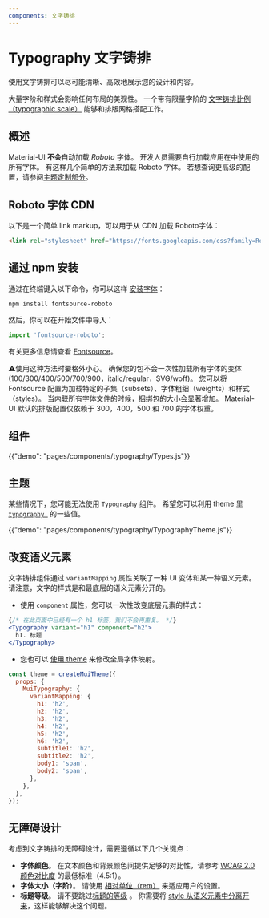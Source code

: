 ```yaml
---
components: 文字铸排
---
```


# Typography 文字铸排

<p class="description">使用文字铸排可以尽可能清晰、高效地展示您的设计和内容。</p>

大量字阶和样式会影响任何布局的美观性。 一个带有限量字阶的 [文字铸排比例（typographic scale）](https://material.io/design/typography/#type-scale) 能够和排版网格搭配工作。

## 概述

Material-UI **不会**自动加载 *Roboto* 字体。 开发人员需要自行加载应用在中使用的所有字体。 有这样几个简单的方法来加载 Roboto 字体。 若想查询更高级的配置，请参阅[主题定制部分](/customization/typography/)。

## Roboto 字体 CDN

以下是一个简单 link markup，可以用于从 CDN 加载 Roboto字体：

```html
<link rel="stylesheet" href="https://fonts.googleapis.com/css?family=Roboto:300,400,500,700&display=swap" />
```

## 通过 npm 安装

通过在终端键入以下命令，你可以这样 [安装字体](https://www.npmjs.com/package/fontsource-roboto)：

`npm install fontsource-roboto`

然后，你可以在开始文件中导入：

```js
import 'fontsource-roboto';
```

有关更多信息请查看 [Fontsource](https://github.com/DecliningLotus/fontsource/blob/master/packages/roboto/README.md)。

⚠️使用这种方法时要格外小心。 确保您的包不会一次性加载所有字体的变体 (100/300/400/500/700/900，italic/regular，SVG/woff)。 您可以将 Fontsource 配置为加载特定的子集（subsets）、字体粗细（weights）和样式（styles）。 当内联所有字体文件的时候，捆绑包的大小会显著增加。 Material-UI 默认的排版配置仅依赖于 300，400，500 和 700 的字体权重。

## 组件

{{"demo": "pages/components/typography/Types.js"}}

## 主题

某些情况下，您可能无法使用 `Typography` 组件。 希望您可以利用 theme 里 [`typography `](/customization/default-theme/?expand-path=$.typography) 的一些值。

{{"demo": "pages/components/typography/TypographyTheme.js"}}

## 改变语义元素

文字铸排组件通过 `variantMapping` 属性关联了一种 UI 变体和某一种语义元素。 请注意，文字的样式是和最底层的语义元素分开的。

- 使用 `component` 属性，您可以一次性改变底层元素的样式：

```jsx
{/* 在此页面中已经有一个 h1 标签，我们不会再重复。 */}
<Typography variant="h1" component="h2">
  h1. 标题
</Typography>
```

- 您也可以 [使用 theme](/customization/globals/#default-props) 来修改全局字体映射。

```js
const theme = createMuiTheme({
  props: {
    MuiTypography: {
      variantMapping: {
        h1: 'h2',
        h2: 'h2',
        h3: 'h2',
        h4: 'h2',
        h5: 'h2',
        h6: 'h2',
        subtitle1: 'h2',
        subtitle2: 'h2',
        body1: 'span',
        body2: 'span',
      },
    },
  },
});
```

## 无障碍设计

考虑到文字铸排的无障碍设计，需要遵循以下几个关键点：

- **字体颜色**。 在文本颜色和背景颜色间提供足够的对比性，请参考 [WCAG 2.0 颜色对比度](https://www.w3.org/TR/UNDERSTANDING-WCAG20/visual-audio-contrast-contrast.html) 的最低标准（4.5:1）。
- **字体大小（字阶）**。 请使用 [相对单位（rem）](/customization/typography/#font-size) 来适应用户的设置。
- **标题等级**。 请不要跳过[标题的等级](https://www.w3.org/WAI/tutorials/page-structure/headings/) 。 你需要将 [ style 从语义元素中分离开来](#changing-the-semantic-element)，这样能够解决这个问题。